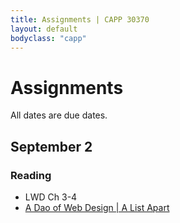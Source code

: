 ```yaml
---
title: Assignments | CAPP 30370
layout: default
bodyclass: "capp"
---
```

# Assignments

All dates are due dates.

## September 2

### Reading
- LWD Ch 3-4
- [A Dao of Web Design | A List Apart](http://alistapart.com/article/dao)
